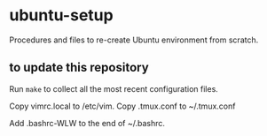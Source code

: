 # ubuntu-setup
Procedures and files to re-create Ubuntu environment from scratch.

## to update this repository
Run `make` to collect all the most recent configuration files.

Copy vimrc.local to /etc/vim. Copy .tmux.conf to ~/.tmux.conf

Add .bashrc-WLW to the end of ~/.bashrc.
